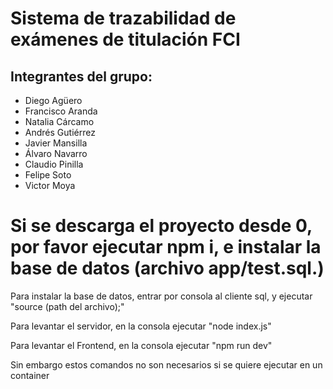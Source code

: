 # Sistema de trazabilidad de exámenes de titulación FCI
## Integrantes del grupo:
* Diego Agüero
* Francisco Aranda
* Natalia Cárcamo
* Andrés Gutiérrez
* Javier Mansilla
* Álvaro Navarro
* Claudio Pinilla
* Felipe Soto
* Victor Moya

<h1>Si se descarga el proyecto desde 0, por favor ejecutar npm i, e instalar la base de datos (archivo app/test.sql.)</h1>

<p>Para instalar la base de datos, entrar por consola al cliente sql, y ejecutar "source (path del archivo);" </p>

<p>Para levantar el servidor, en la consola ejecutar "node index.js"</p>
<p>Para levantar el Frontend, en la consola ejecutar "npm run dev"</p>

<p>Sin embargo estos comandos no son necesarios si se quiere ejecutar en un container</p>
